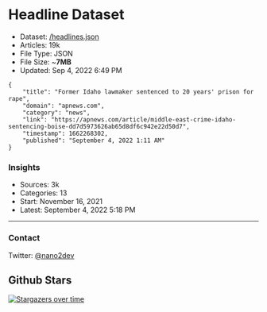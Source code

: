 # Headline Dataset

- Dataset: [/headlines.json](https://raw.githubusercontent.com/fwd/news/master/headlines.json) 
- Articles: 19k
- File Type: JSON
- File Size: ~**7MB**
- Updated: Sep 4, 2022 6:49 PM

```
{
    "title": "Former Idaho lawmaker sentenced to 20 years' prison for rape",
    "domain": "apnews.com",
    "category": "news",
    "link": "https://apnews.com/article/middle-east-crime-idaho-sentencing-boise-dd7d5973626ab65d8df6c942e22d50d7",
    "timestamp": 1662268302,
    "published": "September 4, 2022 1:11 AM"
}
```

### Insights

- Sources: 3k
- Categories: 13
- Start: November 16, 2021
- Latest: September 4, 2022 5:18 PM

---

### Contact 

Twitter: [@nano2dev](https://twitter.com/nano2dev)

## Github Stars

[![Stargazers over time](https://starchart.cc/fwd/news.svg)](https://starchart.cc/fwd/news)
